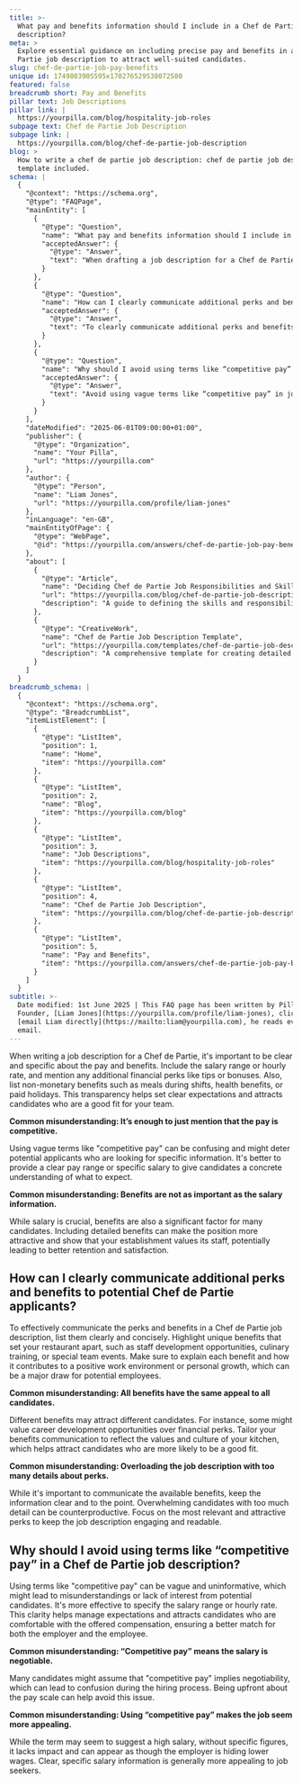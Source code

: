 ```yaml
---
title: >-
  What pay and benefits information should I include in a Chef de Partie job
  description?
meta: >
  Explore essential guidance on including precise pay and benefits in a Chef de
  Partie job description to attract well-suited candidates.
slug: chef-de-partie-job-pay-benefits
unique id: 1749803905595x170276529538072580
featured: false
breadcrumb short: Pay and Benefits
pillar text: Job Descriptions
pillar link: |
  https://yourpilla.com/blog/hospitality-job-roles
subpage text: Chef de Partie Job Description
subpage link: |
  https://yourpilla.com/blog/chef-de-partie-job-description
blog: >
  How to write a chef de partie job description: chef de partie job description
  template included.
schema: |
  {
    "@context": "https://schema.org",
    "@type": "FAQPage",
    "mainEntity": [
      {
        "@type": "Question",
        "name": "What pay and benefits information should I include in a Chef de Partie job description?",
        "acceptedAnswer": {
          "@type": "Answer",
          "text": "When drafting a job description for a Chef de Partie, it is important to be specific about the salary, including any pay range or hourly rate and additional financial perks such as tips or bonuses. List non-financial benefits clearly too, like meals during shifts, health insurance, or paid holidays, as this transparency helps in attracting suitable candidates and setting clear expectations."
        }
      },
      {
        "@type": "Question",
        "name": "How can I clearly communicate additional perks and benefits to potential Chef de Partie applicants?",
        "acceptedAnswer": {
          "@type": "Answer",
          "text": "To clearly communicate additional perks and benefits in a Chef de Partie job description, enumerate them succinctly, highlighting unique offerings like development opportunities or special events. Explain how each benefit aids personal growth and enhances the work environment, aiming to attract candidates best suited to your team’s culture."
        }
      },
      {
        "@type": "Question",
        "name": "Why should I avoid using terms like “competitive pay” in a Chef de Partie job description?",
        "acceptedAnswer": {
          "@type": "Answer",
          "text": "Avoid using vague terms like “competitive pay” in job descriptions as they lack clarity and can mislead candidates. They might appear to hide lower wages or create confusion over negotiability. It's more constructive to provide a specific salary range or hourly rate, setting clear expectations and attracting genuinely interested candidates."
        }
      }
    ],
    "dateModified": "2025-06-01T09:00:00+01:00",
    "publisher": {
      "@type": "Organization",
      "name": "Your Pilla",
      "url": "https://yourpilla.com"
    },
    "author": {
      "@type": "Person",
      "name": "Liam Jones",
      "url": "https://yourpilla.com/profile/liam-jones"
    },
    "inLanguage": "en-GB",
    "mainEntityOfPage": {
      "@type": "WebPage",
      "@id": "https://yourpilla.com/answers/chef-de-partie-job-pay-benefits"
    },
    "about": [
      {
        "@type": "Article",
        "name": "Deciding Chef de Partie Job Responsibilities and Skills",
        "url": "https://yourpilla.com/blog/chef-de-partie-job-description",
        "description": "A guide to defining the skills and responsibilities required for a Chef de Partie, helping to shape effective job descriptions."
      },
      {
        "@type": "CreativeWork",
        "name": "Chef de Partie Job Description Template",
        "url": "https://yourpilla.com/templates/chef-de-partie-job-description",
        "description": "A comprehensive template for creating detailed and effective job descriptions for the position of Chef de Partie."
      }
    ]
  }
breadcrumb_schema: |
  {
    "@context": "https://schema.org",
    "@type": "BreadcrumbList",
    "itemListElement": [
      {
        "@type": "ListItem",
        "position": 1,
        "name": "Home",
        "item": "https://yourpilla.com"
      },
      {
        "@type": "ListItem",
        "position": 2,
        "name": "Blog",
        "item": "https://yourpilla.com/blog"
      },
      {
        "@type": "ListItem",
        "position": 3,
        "name": "Job Descriptions",
        "item": "https://yourpilla.com/blog/hospitality-job-roles"
      },
      {
        "@type": "ListItem",
        "position": 4,
        "name": "Chef de Partie Job Description",
        "item": "https://yourpilla.com/blog/chef-de-partie-job-description"
      },
      {
        "@type": "ListItem",
        "position": 5,
        "name": "Pay and Benefits",
        "item": "https://yourpilla.com/answers/chef-de-partie-job-pay-benefits"
      }
    ]
  }
subtitle: >-
  Date modified: 1st June 2025 | This FAQ page has been written by Pilla
  Founder, [Liam Jones](https://yourpilla.com/profile/liam-jones), click to
  [email Liam directly](https://mailto:liam@yourpilla.com), he reads every
  email.
---
```

When writing a job description for a Chef de Partie, it's important to be clear and specific about the pay and benefits. Include the salary range or hourly rate, and mention any additional financial perks like tips or bonuses. Also, list non-monetary benefits such as meals during shifts, health benefits, or paid holidays. This transparency helps set clear expectations and attracts candidates who are a good fit for your team.

**Common misunderstanding: It’s enough to just mention that the pay is competitive.**

Using vague terms like "competitive pay" can be confusing and might deter potential applicants who are looking for specific information. It's better to provide a clear pay range or specific salary to give candidates a concrete understanding of what to expect.

**Common misunderstanding: Benefits are not as important as the salary information.**

While salary is crucial, benefits are also a significant factor for many candidates. Including detailed benefits can make the position more attractive and show that your establishment values its staff, potentially leading to better retention and satisfaction.

## How can I clearly communicate additional perks and benefits to potential Chef de Partie applicants?

To effectively communicate the perks and benefits in a Chef de Partie job description, list them clearly and concisely. Highlight unique benefits that set your restaurant apart, such as staff development opportunities, culinary training, or special team events. Make sure to explain each benefit and how it contributes to a positive work environment or personal growth, which can be a major draw for potential employees.

**Common misunderstanding: All benefits have the same appeal to all candidates.**

Different benefits may attract different candidates. For instance, some might value career development opportunities over financial perks. Tailor your benefits communication to reflect the values and culture of your kitchen, which helps attract candidates who are more likely to be a good fit.

**Common misunderstanding: Overloading the job description with too many details about perks.**

While it's important to communicate the available benefits, keep the information clear and to the point. Overwhelming candidates with too much detail can be counterproductive. Focus on the most relevant and attractive perks to keep the job description engaging and readable.

## Why should I avoid using terms like “competitive pay” in a Chef de Partie job description?

Using terms like "competitive pay" can be vague and uninformative, which might lead to misunderstandings or lack of interest from potential candidates. It's more effective to specify the salary range or hourly rate. This clarity helps manage expectations and attracts candidates who are comfortable with the offered compensation, ensuring a better match for both the employer and the employee.

**Common misunderstanding: “Competitive pay” means the salary is negotiable.**

Many candidates might assume that "competitive pay" implies negotiability, which can lead to confusion during the hiring process. Being upfront about the pay scale can help avoid this issue.

**Common misunderstanding: Using “competitive pay” makes the job seem more appealing.**

While the term may seem to suggest a high salary, without specific figures, it lacks impact and can appear as though the employer is hiding lower wages. Clear, specific salary information is generally more appealing to job seekers.
